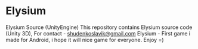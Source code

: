 # Elysium
Elysium Source (UnityEngine)
This repository contains Elysium source code (Unity 3D), For contact - shudenkoslavik@gmail.com
Elysium - First game i made for Android, i hope it will nice game for everyone. Enjoy =)
